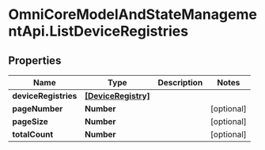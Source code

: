 # OmniCoreModelAndStateManagementApi.ListDeviceRegistries

## Properties

Name | Type | Description | Notes
------------ | ------------- | ------------- | -------------
**deviceRegistries** | [**[DeviceRegistry]**](DeviceRegistry.md) |  | 
**pageNumber** | **Number** |  | [optional] 
**pageSize** | **Number** |  | [optional] 
**totalCount** | **Number** |  | [optional] 


